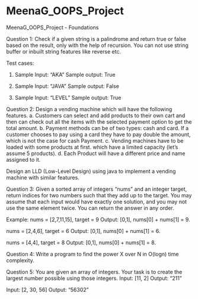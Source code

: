 # MeenaG_OOPS_Project
MeenaG_OOPS_Project - Foundations 

Question 1:
Check if a given string is a palindrome and return true or false based on the result, only with the help of recursion. You can not use string buffer or inbuilt string features like reverse etc. 
	
Test cases: 
	
1. Sample Input: “AKA”
   Sample output: True
	
2. Sample Input: “JAVA”
   Sample output: False

3. Sample Input: “LEVEL”
   Sample output: True


Question 2:
Design a vending machine which will have the following features. 
a.	Customers can select and add products to their own cart and then can check out all the items with the selected payment option to get the total amount. 
b.	Payment methods can be of two types: cash and card. If a customer chooses to pay using a card they have to pay double the amount, which is not the case for cash Payment. 
c.	Vending machines have to be loaded with some products at first. which have a limited capacity (let’s assume 5 products).
d.	Each Product will have a different price and name assigned to it.

Design an LLD (Low-Level Design) using java to implement a vending machine with similar features.


Question 3:
Given a sorted array of integers “nums” and an integer target, return indices for two numbers such that they add up to the target.  You may assume that each input would have exactly one solution, and you may not use the same element twice. You can return the answer in any order. 

Example: 
nums = [2,7,11,15], target = 9
Output: [0,1], nums[0] + nums[1] = 9.

nums = [2,4,6], target = 6
Output: [0,1], nums[0] + nums[1] = 6.

nums = [4,4], target = 8
Output: [0,1], nums[0] + nums[1] = 8.


Question 4:
Write a program to find the power X over N in O(logn) time complexity. 


Question 5:
You are given an array of integers. Your task is to create the largest number possible using those integers.
Input: [11, 2]
Output: “211”

Input: [2, 30, 56]
Output: “56302”




